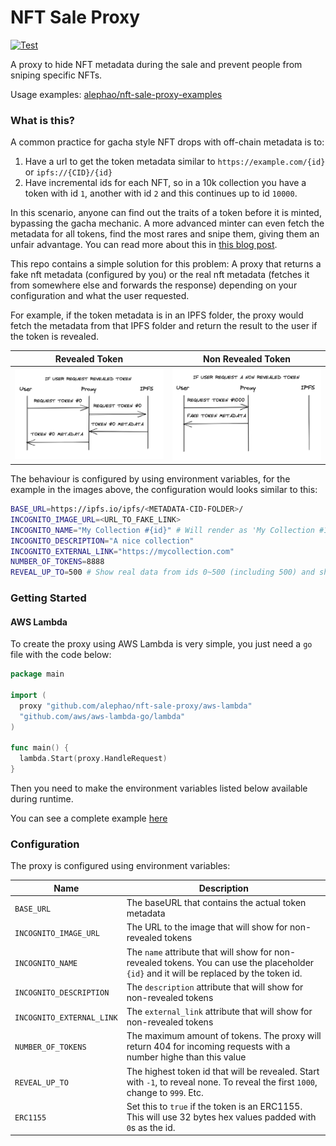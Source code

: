 # NFT Sale Proxy
[![Test](https://github.com/alephao/nft-sale-proxy/actions/workflows/test.yml/badge.svg)](https://github.com/alephao/nft-sale-proxy/actions/workflows/test.yml)

A proxy to hide NFT metadata during the sale and prevent people from sniping specific NFTs.

Usage examples: [alephao/nft-sale-proxy-examples](examples)

### What is this?

A common practice for gacha style NFT drops with off-chain metadata is to:

1. Have a url to get the token metadata similar to `https://example.com/{id}` or `ipfs://{CID}/{id}`
2. Have incremental ids for each NFT, so in a 10k collection you have a token with id `1`, another with id `2` and this continues up to id `10000`.

In this scenario, anyone can find out the traits of a token before it is minted, bypassing the gacha mechanic. A more advanced minter can even fetch the metadata for all tokens, find the most rares and snipe them, giving them an unfair advantage. You can read more about this in [this blog post](https://www.paradigm.xyz/2021/10/a-guide-to-designing-effective-nft-launches/).

This repo contains a simple solution for this problem: A proxy that returns a fake nft metadata (configured by you) or the real nft metadata (fetches it from somewhere else and forwards the response) depending on your configuration and what the user requested.

For example, if the token metadata is in an IPFS folder, the proxy would fetch the metadata from that IPFS folder and return the result to the user if the token is revealed.

| Revealed Token | Non Revealed Token |
|-|-|
|![Real Metadata](img/real.png)|![Fake Metadata](img/fake.png)|

The behaviour is configured by using environment variables, for the example in the images above, the configuration would looks similar to this:

```bash
BASE_URL=https://ipfs.io/ipfs/<METADATA-CID-FOLDER>/
INCOGNITO_IMAGE_URL=<URL_TO_FAKE_LINK>
INCOGNITO_NAME="My Collection #{id}" # Will render as 'My Collection #123' for example
INCOGNITO_DESCRIPTION="A nice collection"
INCOGNITO_EXTERNAL_LINK="https://mycollection.com"
NUMBER_OF_TOKENS=8888
REVEAL_UP_TO=500 # Show real data from ids 0~500 (including 500) and show fake metadata from ids 501+
```

### Getting Started

#### AWS Lambda

To create the proxy using AWS Lambda is very simple, you just need a `go` file with the code below:

```go
package main

import (
  proxy "github.com/alephao/nft-sale-proxy/aws-lambda"
  "github.com/aws/aws-lambda-go/lambda"
)

func main() {
  lambda.Start(proxy.HandleRequest)
}
```

Then you need to make the environment variables listed below available during runtime.

You can see a complete example [here](nft-sale-proxy/examples/serverless-aws)

### Configuration

The proxy is configured using environment variables:

| Name | Description |
|-|-|
| `BASE_URL` | The baseURL that contains the actual token metadata |
| `INCOGNITO_IMAGE_URL` | The URL to the image that will show for non-revealed tokens |
| `INCOGNITO_NAME` | The `name` attribute that will show for non-revealed tokens. You can use the placeholder `{id}` and it will be replaced by the token id. |
| `INCOGNITO_DESCRIPTION` | The `description` attribute that will show for non-revealed tokens |
| `INCOGNITO_EXTERNAL_LINK` | The `external_link` attribute that will show for non-revealed tokens |
| `NUMBER_OF_TOKENS` | The maximum amount of tokens. The proxy will return 404 for incoming requests with a number highe than this value |
| `REVEAL_UP_TO` | The highest token id that will be revealed. Start with `-1`, to reveal none. To reveal the first `1000`, change to `999`. Etc. |
| `ERC1155` | Set this to `true` if the token is an ERC1155. This will use 32 bytes hex values padded with `0`s as the id. |
